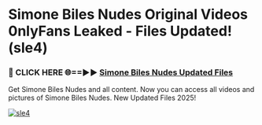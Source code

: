 # Simone Biles Nudes Original Videos 0nlyFans Leaked - Files Updated! (sle4)

<h3>🔴 CLICK HERE 🌐==►► <a href="https://tinyurl.com/5h6xmrr3" rel="nofollow">Simone Biles Nudes Updated Files</a></h3>

Get Simone Biles Nudes and all content. Now you can access all videos and pictures of Simone Biles Nudes. New Updated Files 2025!

[![sle4](https://i.imgur.com/KVD873Z.gif)](https://tinyurl.com/5h6xmrr3)
